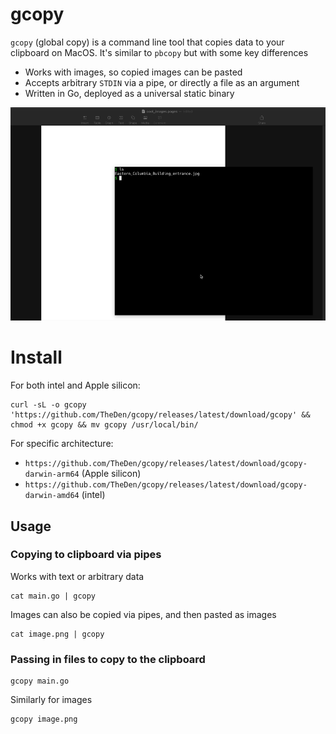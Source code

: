 # gcopy


`gcopy` (global copy) is a command line tool that copies data to your clipboard on MacOS. It's similar to `pbcopy` but with some key differences

* Works with images, so copied images can be pasted
* Accepts arbitrary `STDIN` via a pipe, or directly a file as an argument
* Written in Go, deployed as a universal static binary


![gcopy](./gcopy.gif)


# Install

For both intel and Apple silicon:

```shell
curl -sL -o gcopy 'https://github.com/TheDen/gcopy/releases/latest/download/gcopy' && chmod +x gcopy && mv gcopy /usr/local/bin/
```

For specific architecture:

* `https://github.com/TheDen/gcopy/releases/latest/download/gcopy-darwin-arm64` (Apple silicon)
* `https://github.com/TheDen/gcopy/releases/latest/download/gcopy-darwin-amd64` (intel)

## Usage

### Copying to clipboard via pipes

Works with text or arbitrary data

```shell
cat main.go | gcopy
```

Images can also be copied via pipes, and then pasted as images


```shell
cat image.png | gcopy
```


### Passing in files to copy to the clipboard

```shell
gcopy main.go
```

Similarly for images

```shell
gcopy image.png
```
